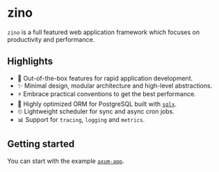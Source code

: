 # zino

`zino` is a full featured web application framework which focuses on productivity and performance.

## Highlights

- 🚀 Out-of-the-box features for rapid application development.
- ✨ Minimal design, modular architecture and high-level abstractions.
- ⚡ Embrace practical conventions to get the best performance.
- 🐘 Highly optimized ORM for PostgreSQL built with [`sqlx`][sqlx].
- ⏲ Lightweight scheduler for sync and async cron jobs.
- 📊 Support for `tracing`, `logging` and `metrics`.

## Getting started

You can start with the example [`axum-app`].

[sqlx]: https://crates.io/crates/sqlx
[`axum-app`]: https://github.com/photino/zino/tree/main/examples/axum-app